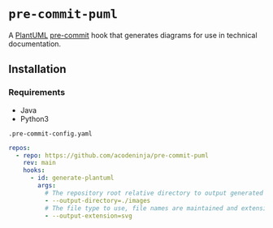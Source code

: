 # `pre-commit-puml`

A [PlantUML](https://plantuml.com/) [pre-commit](https://pre-commit.com/) hook that generates diagrams for use in 
technical documentation.

## Installation

### Requirements

* Java
* Python3

`.pre-commit-config.yaml`
```yaml
repos:
  - repo: https://github.com/acodeninja/pre-commit-puml
    rev: main
    hooks:
      - id: generate-plantuml
        args:
          # The repository root relative directory to output generated images to.
          - --output-directory=./images
          # The file type to use, file names are maintained and extensions swapped.
          - --output-extension=svg
```